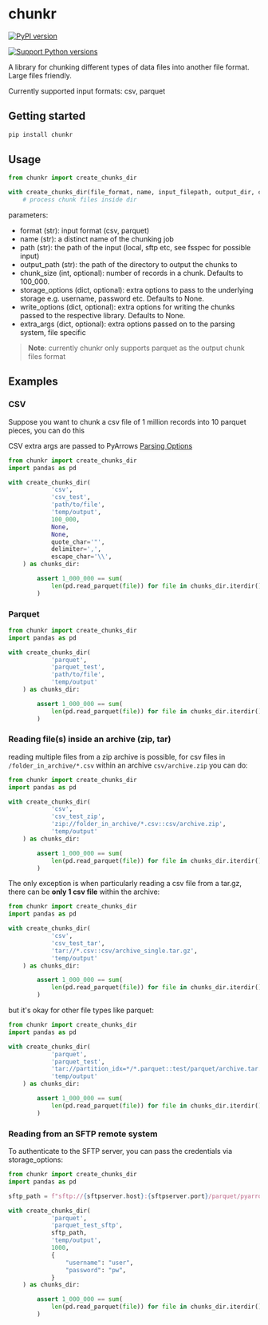 # chunkr
[![PyPI version][pypi-image]][pypi-url]
<!-- [![Build status][build-image]][build-url] -->
<!-- [![Code coverage][coverage-image]][coverage-url] -->
<!-- [![GitHub stars][stars-image]][stars-url] -->
[![Support Python versions][versions-image]][versions-url]


A library for chunking different types of data files into another file format. Large files friendly.

Currently supported input formats: csv, parquet

## Getting started

```bash
pip install chunkr
```

## Usage

```py
from chunkr import create_chunks_dir

with create_chunks_dir(file_format, name, input_filepath, output_dir, chunk_size, **extra_args) as chunks_dir:
    # process chunk files inside dir
```

parameters:

- format (str): input format (csv, parquet)
- name (str): a distinct name of the chunking job
- path (str): the path of the input (local, sftp etc, see fsspec for possible input)
- output_path (str): the path of the directory to output the chunks to
- chunk_size (int, optional): number of records in a chunk. Defaults to 100_000.
- storage_options (dict, optional): extra options to pass to the underlying storage e.g. username, password etc. Defaults to None.
- write_options (dict, optional): extra options for writing the chunks passed to the respective library. Defaults to None.
- extra_args (dict, optional): extra options passed on to the parsing system, file specific

>**Note**: currently chunkr only supports parquet as the output chunk files format

## Examples


### CSV

Suppose you want to chunk a csv file of 1 million records into 10 parquet pieces, you can do this

CSV extra args are passed to PyArrows [Parsing Options](https://arrow.apache.org/docs/python/generated/pyarrow.csv.ParseOptions.html#pyarrow.csv.ParseOptions)

```py
from chunkr import create_chunks_dir
import pandas as pd

with create_chunks_dir(
            'csv',
            'csv_test',
            'path/to/file',
            'temp/output',
            100_000,
            None,
            None,
            quote_char='"',
            delimiter=',',
            escape_char='\\',
    ) as chunks_dir:

        assert 1_000_000 == sum(
            len(pd.read_parquet(file)) for file in chunks_dir.iterdir()
        )
```

### Parquet

```py
from chunkr import create_chunks_dir
import pandas as pd

with create_chunks_dir(
            'parquet',
            'parquet_test',
            'path/to/file',
            'temp/output'
    ) as chunks_dir:

        assert 1_000_000 == sum(
            len(pd.read_parquet(file)) for file in chunks_dir.iterdir()
        )
```


### Reading file(s) inside an archive (zip, tar)


reading multiple files from a zip archive is possible, for csv files in `/folder_in_archive/*.csv` within an archive `csv/archive.zip` you can do:

```py
from chunkr import create_chunks_dir
import pandas as pd

with create_chunks_dir(
            'csv',
            'csv_test_zip',
            'zip://folder_in_archive/*.csv::csv/archive.zip',
            'temp/output'
    ) as chunks_dir:

        assert 1_000_000 == sum(
            len(pd.read_parquet(file)) for file in chunks_dir.iterdir()
        )
```

The only exception is when particularly reading a csv file from a tar.gz, there can be **only 1 csv file** within the archive:

```py
from chunkr import create_chunks_dir
import pandas as pd

with create_chunks_dir(
            'csv',
            'csv_test_tar',
            'tar://*.csv::csv/archive_single.tar.gz',
            'temp/output'
    ) as chunks_dir:

        assert 1_000_000 == sum(
            len(pd.read_parquet(file)) for file in chunks_dir.iterdir()
        )
```

but it's okay for other file types like parquet:


```py
from chunkr import create_chunks_dir
import pandas as pd

with create_chunks_dir(
            'parquet',
            'parquet_test',
            'tar://partition_idx=*/*.parquet::test/parquet/archive.tar.gz',
            'temp/output'
    ) as chunks_dir:

        assert 1_000_000 == sum(
            len(pd.read_parquet(file)) for file in chunks_dir.iterdir()
        )
```

### Reading from an SFTP remote system

To authenticate to the SFTP server, you can pass the credentials via storage_options:

```py
from chunkr import create_chunks_dir
import pandas as pd

sftp_path = f"sftp://{sftpserver.host}:{sftpserver.port}/parquet/pyarrow_snappy.parquet"

with create_chunks_dir(
            'parquet',
            'parquet_test_sftp',
            sftp_path,
            'temp/output',
            1000,
            {
                "username": "user",
                "password": "pw",
            }
    ) as chunks_dir:

        assert 1_000_000 == sum(
            len(pd.read_parquet(file)) for file in chunks_dir.iterdir()
        )
```

<!-- Badges -->

[pypi-image]: https://img.shields.io/pypi/v/chunkr
[pypi-url]: https://pypi.org/project/chunkr/
[build-image]: https://github.com/1b5d/chunkr/actions/workflows/build.yaml/badge.svg
[build-url]: https://github.com/1b5d/chunkr/actions/workflows/build.yaml
[coverage-image]: https://codecov.io/gh/1b5d/chunkr/branch/main/graph/badge.svg
[coverage-url]: https://codecov.io/gh/1b5d/chunkr/
[stars-image]: https://img.shields.io/github/stars/1b5d/chunkr
[stars-url]: https://github.com/1b5d/chunkr
[versions-image]: https://img.shields.io/pypi/pyversions/chunkr
[versions-url]: https://pypi.org/project/chunkr/
